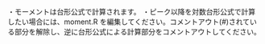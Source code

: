 ・モーメントは台形公式で計算されます。
・ピーク以降を対数台形公式で計算したい場合には、moment.R を編集してください。コメントアウト(#)されている部分を解除し、逆に台形公式による計算部分をコメントアウトしてください。

